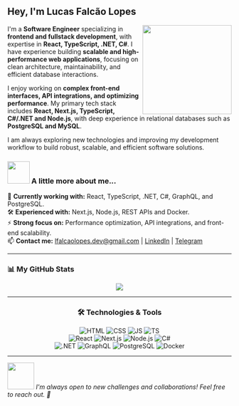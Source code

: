 ## Hey, I'm Lucas Falcão Lopes

<img align='right' src="https://media.giphy.com/media/M9gbBd9nbDrOTu1Mqx/giphy.gif" width="200">

I'm a **Software Engineer** specializing in **frontend and fullstack development**, with expertise in **React, TypeScript, .NET, C#**. I have experience building **scalable and high-performance web applications**, focusing on clean architecture, maintainability, and efficient database interactions.

I enjoy working on **complex front-end interfaces, API integrations, and optimizing performance**. My primary tech stack includes **React, Next.js, TypeScript, C#/.NET and Node.js**, with deep experience in relational databases such as **PostgreSQL and MySQL**. 

I am always exploring new technologies and improving my development workflow to build robust, scalable, and efficient software solutions.

### <img src="https://media.giphy.com/media/VgCDAzcKvsR6OM0uWg/giphy.gif" width="50"> A little more about me...

🚀 **Currently working with:** React, TypeScript, .NET, C#, GraphQL, and PostgreSQL.<br>
🛠 **Experienced with:** Next.js, Node.js, REST APIs and Docker.<br>
⚡ **Strong focus on:** Performance optimization, API integrations, and front-end scalability.<br>
📫 **Contact me:** lfalcaolopes.dev@gmail.com | [LinkedIn](https://www.linkedin.com/in/lfalcaolopes) | [Telegram](https://t.me/LucasFalcao)<br>

---

### 📊 My GitHub Stats
<p align="center">
<img src="https://github-readme-stats.vercel.app/api/top-langs/?username=lfalcaolopes&theme=radical"/>
</p>

---

<h3 align="center">🛠️ Technologies & Tools</h3>
<p align="center">
  <img src="https://img.shields.io/badge/HTML5-323330?style=for-the-badge&logo=html5&logoColor=E34F26" alt="HTML">
  <img src="https://img.shields.io/badge/CSS-323330?&style=for-the-badge&logo=css3&logoColor=1572B6" alt="CSS">
  <img src="https://img.shields.io/badge/JavaScript-323330?style=for-the-badge&logo=javascript&logoColor=F7DF1E" alt="JS">
  <img src="https://img.shields.io/badge/TypeScript-323330?style=for-the-badge&logo=typescript&logoColor=3178C6" alt="TS"><br>
  <img src="https://img.shields.io/badge/ReactJs-323330?style=for-the-badge&logo=react&logoColor=61DAFB" alt="React">
  <img src="https://img.shields.io/badge/Next.js-323330?style=for-the-badge&logo=next.js&logoColor=white" alt="Next.js">
  <img src="https://img.shields.io/badge/Node.js-323330?style=for-the-badge&logo=node.js&logoColor=339933" alt="Node.js">
  <img src="https://img.shields.io/badge/C%23-323330?style=for-the-badge&logo=csharp&logoColor=239120" alt="C#"><br>
  <img src="https://img.shields.io/badge/.NET-323330?style=for-the-badge&logo=.net&logoColor=5C2D91" alt=".NET">
  <img src="https://img.shields.io/badge/GraphQL-323330?style=for-the-badge&logo=graphql&logoColor=E10098" alt="GraphQL">
  <img src="https://img.shields.io/badge/PostgreSQL-323330?style=for-the-badge&logo=postgresql&logoColor=4169E1" alt="PostgreSQL">
  <img src="https://img.shields.io/badge/Docker-323330?style=for-the-badge&logo=docker&logoColor=2496ED" alt="Docker">
</p>

---

<img src="https://media.giphy.com/media/LnQjpWaON8nhr21vNW/giphy.gif" width="60"> <em>I'm always open to new challenges and collaborations! Feel free to reach out. 🚀</em>
